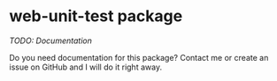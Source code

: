 # web-unit-test package

*TODO: Documentation*

Do you need documentation for this package? Contact me or create an issue on GitHub and I will do it right away. 
